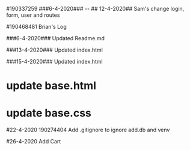 
#190337259
###6-4-2020### -- ## 12-4-2020##
Sam's change login, form, user and routes

#190468481
Brian's Log

###6-4-2020###
Updated Readme.md

###13-4-2020###
Updated index.html

###15-4-2020###
Updated index.html

# update base.html
# update base.css

#22-4-2020 190274404
Add .gitignore to ignore add.db and venv

#26-4-2020
Add Cart

